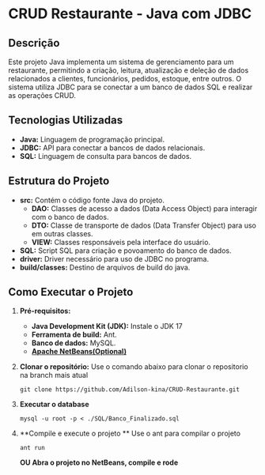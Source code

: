 # CRUD Restaurante - Java com JDBC

## Descrição
Este projeto Java implementa um sistema de gerenciamento para um restaurante, permitindo a criação, leitura, atualização e deleção de dados relacionados a clientes, funcionários, pedidos, estoque, entre outros. O sistema utiliza JDBC para se conectar a um banco de dados SQL e realizar as operações CRUD.

## Tecnologias Utilizadas
* **Java:** Linguagem de programação principal.
* **JDBC:** API para conectar a bancos de dados relacionais.
* **SQL:** Linguagem de consulta para bancos de dados.

## Estrutura do Projeto
* **src:** Contém o código fonte Java do projeto.
    * **DAO:** Classes de acesso a dados (Data Access Object) para interagir com o banco de dados.
    * **DTO:**  Classe de transporte de dados (Data Transfer Object) para uso em outras classes.
    * **VIEW:** Classes responsáveis pela interface do usuário. 
* **SQL:** Script SQL para criação e povoamento do banco de dados.
* **driver:** Driver necessário para uso de JDBC no programa.
* **build/classes:** Destino de arquivos de build do java.

## Como Executar o Projeto
1. **Pré-requisitos:**
    * **Java Development Kit (JDK):** Instale o JDK 17
    * **Ferramenta de build:** Ant.
    * **Banco de dados:** MySQL.
    * **[Apache NetBeans(Optional)](https://netbeans.apache.org/front/main/index.html)**

2. **Clonar o repositório:**
     Use o comando abaixo para clonar o repositorio na branch mais atual
     ```terminal
     git clone https://github.com/Adilson-kina/CRUD-Restaurante.git
     ```
3. **Executar o database**
     ```terminal
     mysql -u root -p < ./SQL/Banco_Finalizado.sql
     ```

4. **Compile e execute o projeto **
     Use o ant para compilar o projeto
     ```terminal
     ant run
     ```
   **OU Abra o projeto no NetBeans, compile e rode**




